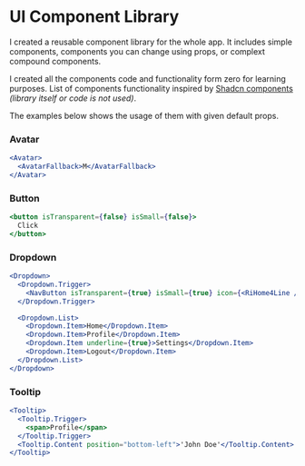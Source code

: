 # UI Component Library

I created a reusable component library for the whole app. It includes simple components, components you can change using props, or complext compound components.

I created all the components code and functionality form zero for learning purposes. List of components functionality inspired by [Shadcn components](https://ui.shadcn.com/docs/components/) _(library itself or code is not used)_.

The examples below shows the usage of them with given default props.

### Avatar

```jsx
<Avatar>
  <AvatarFallback>M</AvatarFallback>
</Avatar>
```

### Button

```jsx
<button isTransparent={false} isSmall={false}>
  Click
</button>
```

### Dropdown

```jsx
<Dropdown>
  <Dropdown.Trigger>
    <NavButton isTransparent={true} isSmall={true} icon={<RiHome4Line />} />
  </Dropdown.Trigger>

  <Dropdown.List>
    <Dropdown.Item>Home</Dropdown.Item>
    <Dropdown.Item>Profile</Dropdown.Item>
    <Dropdown.Item underline={true}>Settings</Dropdown.Item>
    <Dropdown.Item>Logout</Dropdown.Item>
  </Dropdown.List>
</Dropdown>
```

### Tooltip

```jsx
<Tooltip>
  <Tooltip.Trigger>
    <span>Profile</span>
  </Tooltip.Trigger>
  <Tooltip.Content position="bottom-left">'John Doe'</Tooltip.Content>
</Tooltip>
```
